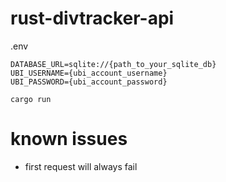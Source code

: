 # rust-divtracker-api
.env
```
DATABASE_URL=sqlite://{path_to_your_sqlite_db}
UBI_USERNAME={ubi_account_username}
UBI_PASSWORD={ubi_account_password}
```

`cargo run`

# known issues
* first request will always fail
